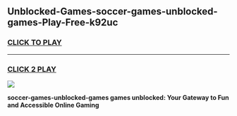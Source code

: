 
## Unblocked-Games-soccer-games-unblocked-games-Play-Free-k92uc
<h3>
<a href="https://premium76.site?title=soccer-games-unblocked-games&ref=21A">CLICK TO PLAY</a></h3>
<hr>

<h3>
<a href="https://premium76.site?title=soccer-games-unblocked-games&ref=21A">CLICK 2 PLAY</a>
  
</h3>

<a href="https://premium76.site?title=soccer-games-unblocked-games&ref=21A"><img src="https://clearcache.store/games.png"></a>


**soccer-games-unblocked-games games unblocked: Your Gateway to Fun and Accessible Online Gaming**
